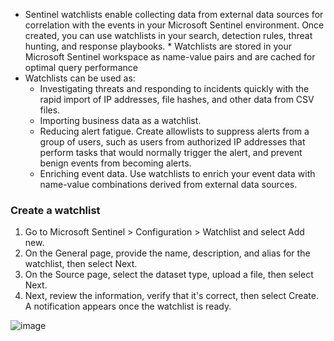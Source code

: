 * Sentinel watchlists enable collecting data from external data sources for correlation with the events in your Microsoft Sentinel environment. Once created, you can use watchlists in your search, detection rules, threat hunting, and response playbooks. * Watchlists are stored in your Microsoft Sentinel workspace as name-value pairs and are cached for optimal query performance
* Watchlists can be used as:
  * Investigating threats and responding to incidents quickly with the rapid import of IP addresses, file hashes, and other data from CSV files.
  * Importing business data as a watchlist.
  * Reducing alert fatigue. Create allowlists to suppress alerts from a group of users, such as users from authorized IP addresses that perform tasks that would normally trigger the alert, and prevent benign events from becoming alerts.
  * Enriching event data. Use watchlists to enrich your event data with name-value combinations derived from external data sources.

### Create a watchlist
1) Go to Microsoft Sentinel > Configuration > Watchlist and select Add new.
2) On the General page, provide the name, description, and alias for the watchlist, then select Next.
3) On the Source page, select the dataset type, upload a file, then select Next.
4) Next, review the information, verify that it's correct, then select Create. A notification appears once the watchlist is ready.

![image](https://github.com/AbhishekPratap9/Microsoft-Sentinel/assets/156197198/e77920b4-6958-4587-9f9f-6cd8d0203a56)
